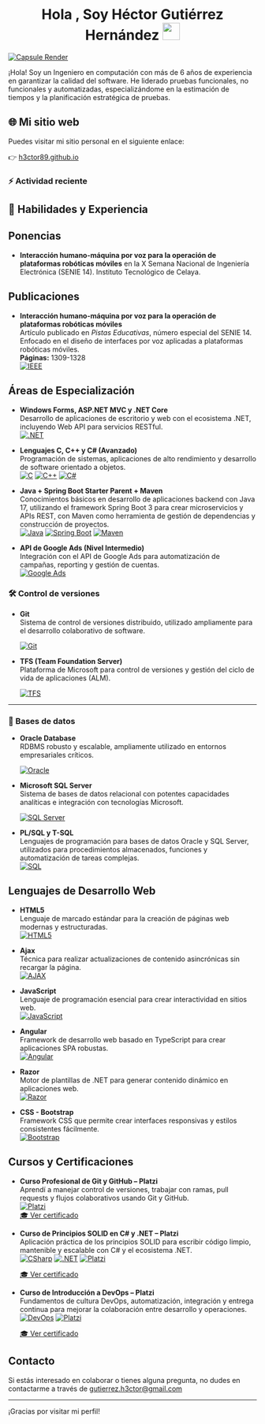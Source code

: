 
<h1 align="center"><b>Hola , Soy Héctor Gutiérrez Hernández  </b><img src="https://media.giphy.com/media/hvRJCLFzcasrR4ia7z/giphy.gif" width="35"></h1>

[![Capsule Render](https://capsule-render.vercel.app/api?type=waving&color=00008B&height=150&section=header&text=Ingeniero%20en%20Computación&fontSize=70&fontColor=ffffff)](https://github.com/DannyDan2016/cypress-automation-demoqa)



¡Hola! Soy un Ingeniero en computación con más de 6 años de experiencia en garantizar la calidad del software. He liderado pruebas funcionales, no funcionales y automatizadas, especializándome en la estimación de tiempos y la planificación estratégica de pruebas.

## 🌐 Mi sitio web

Puedes visitar mi sitio personal en el siguiente enlace:

👉 [h3ctor89.github.io](https://h3ctor89.github.io/)


### :zap: Actividad reciente
<!--RECENT_ACTIVITY:activity-->

<!--RECENT_ACTIVITY:activity--> 


## 💼 Habilidades y Experiencia


## Ponencias

- **Interacción humano-máquina por voz para la operación de plataformas robóticas móviles** en la X Semana Nacional de Ingeniería Electrónica (SENIE 14). Instituto Tecnológico de Celaya.

## Publicaciones

- **Interacción humano-máquina por voz para la operación de plataformas robóticas móviles**  
  Artículo publicado en *Pistas Educativas*, número especial del SENIE 14.  
  Enfocado en el diseño de interfaces por voz aplicadas a plataformas robóticas móviles.  
  **Páginas:** 1309-1328  
  [![IEEE](https://img.shields.io/badge/Publicación-Académica-007396?style=for-the-badge&logo=academia&logoColor=white)](https://pistaseducativas.celaya.tecnm.mx/index.php/pistas/article/viewFile/1475/1261) 

## Áreas de Especialización

- **Windows Forms, ASP.NET MVC y .NET Core**  
  Desarrollo de aplicaciones de escritorio y web con el ecosistema .NET, incluyendo Web API para servicios RESTful.  
  [![.NET](https://img.shields.io/badge/.NET-512BD4?style=for-the-badge&logo=dotnet&logoColor=white)](https://dotnet.microsoft.com/)

- **Lenguajes C, C++ y C# (Avanzado)**  
  Programación de sistemas, aplicaciones de alto rendimiento y desarrollo de software orientado a objetos.  
  [![C](https://img.shields.io/badge/C-A8B9CC?style=for-the-badge&logo=c&logoColor=black)](https://en.wikipedia.org/wiki/C_(programming_language))
  [![C++](https://img.shields.io/badge/C++-00599C?style=for-the-badge&logo=c%2B%2B&logoColor=white)](https://isocpp.org/)
  [![C#](https://img.shields.io/badge/C%23-239120?style=for-the-badge&logo=c-sharp&logoColor=white)](https://learn.microsoft.com/en-us/dotnet/csharp/)


- **Java + Spring Boot Starter Parent + Maven**  
  Conocimientos básicos en desarrollo de aplicaciones backend con Java 17, utilizando el framework Spring Boot 3 para crear microservicios y APIs REST, con Maven como herramienta de gestión de dependencias y construcción de proyectos.  
  [![Java](https://img.shields.io/badge/Java_17-007396?style=for-the-badge&logo=java&logoColor=white)](https://www.oracle.com/java/technologies/javase/jdk17-archive-downloads.html)
  [![Spring Boot](https://img.shields.io/badge/Spring_Boot_3-6DB33F?style=for-the-badge&logo=springboot&logoColor=white)](https://spring.io/projects/spring-boot)
  [![Maven](https://img.shields.io/badge/Maven_3.9.4-C71A36?style=for-the-badge&logo=apachemaven&logoColor=white)](https://maven.apache.org/docs/3.9.4/release-notes.html)


- **API de Google Ads (Nivel Intermedio)**  
  Integración con el API de Google Ads para automatización de campañas, reporting y gestión de cuentas.  
  [![Google Ads](https://img.shields.io/badge/Google_Ads-4285F4?style=for-the-badge&logo=googleads&logoColor=white)](https://developers.google.com/google-ads/api)


### 🛠 Control de versiones

- **Git**  
  Sistema de control de versiones distribuido, utilizado ampliamente para el desarrollo colaborativo de software.

  [![Git](https://img.shields.io/badge/Git-F05032?style=for-the-badge&logo=git&logoColor=white)](https://git-scm.com/)

- **TFS (Team Foundation Server)**  
  Plataforma de Microsoft para control de versiones y gestión del ciclo de vida de aplicaciones (ALM).

  [![TFS](https://img.shields.io/badge/TFS-0078D7?style=for-the-badge&logo=visualstudio&logoColor=white)](https://docs.microsoft.com/en-us/azure/devops/server/)

---

### 🧠 Bases de datos

- **Oracle Database**  
  RDBMS robusto y escalable, ampliamente utilizado en entornos empresariales críticos.

  [![Oracle](https://img.shields.io/badge/Oracle-F80000?style=for-the-badge&logo=oracle&logoColor=white)](https://www.oracle.com/database/)

- **Microsoft SQL Server**  
  Sistema de bases de datos relacional con potentes capacidades analíticas e integración con tecnologías Microsoft.

  [![SQL Server](https://img.shields.io/badge/SQL_Server-CC2927?style=for-the-badge&logo=microsoftsqlserver&logoColor=white)](https://www.microsoft.com/en-us/sql-server)

- **PL/SQL y T-SQL**  
  Lenguajes de programación para bases de datos Oracle y SQL Server, utilizados para procedimientos almacenados, funciones y automatización de tareas complejas.  
  [![SQL](https://img.shields.io/badge/SQL-4479A1?style=for-the-badge&logo=MicrosoftSQLServer&logoColor=white)](https://learn.microsoft.com/en-us/sql/?view=sql-server-ver15)


## Lenguajes de Desarrollo Web

- **HTML5**  
  Lenguaje de marcado estándar para la creación de páginas web modernas y estructuradas.  
  [![HTML5](https://img.shields.io/badge/HTML5-E34F26?style=for-the-badge&logo=html5&logoColor=white)](https://developer.mozilla.org/es/docs/Web/HTML)

- **Ajax**  
  Técnica para realizar actualizaciones de contenido asincrónicas sin recargar la página.  
  [![AJAX](https://img.shields.io/badge/AJAX-0078D7?style=for-the-badge&logo=windows&logoColor=white)](https://developer.mozilla.org/es/docs/Web/Guide/AJAX)

- **JavaScript**  
  Lenguaje de programación esencial para crear interactividad en sitios web.  
  [![JavaScript](https://img.shields.io/badge/JavaScript-F7DF1E?style=for-the-badge&logo=javascript&logoColor=black)](https://developer.mozilla.org/es/docs/Web/JavaScript)

- **Angular**  
  Framework de desarrollo web basado en TypeScript para crear aplicaciones SPA robustas.  
  [![Angular](https://img.shields.io/badge/Angular-DD0031?style=for-the-badge&logo=angular&logoColor=white)](https://angular.io/)

- **Razor**  
  Motor de plantillas de .NET para generar contenido dinámico en aplicaciones web.  
  [![Razor](https://img.shields.io/badge/Razor-512BD4?style=for-the-badge&logo=dotnet&logoColor=white)](https://learn.microsoft.com/en-us/aspnet/core/mvc/views/razor)

- **CSS - Bootstrap**  
  Framework CSS que permite crear interfaces responsivas y estilos consistentes fácilmente.  
  [![Bootstrap](https://img.shields.io/badge/Bootstrap-7952B3?style=for-the-badge&logo=bootstrap&logoColor=white)](https://getbootstrap.com/)


## Cursos y Certificaciones

- **Curso Profesional de Git y GitHub – Platzi**  
  Aprendí a manejar control de versiones, trabajar con ramas, pull requests y flujos colaborativos usando Git y GitHub.  
  [![Platzi](https://img.shields.io/badge/Platzi-98CA3F?style=for-the-badge&logo=platzi&logoColor=white)](https://platzi.com/cursos/git-github/)  
  [🎓 Ver certificado]()

- **Curso de Principios SOLID en C# y .NET – Platzi**  
  Aplicación práctica de los principios SOLID para escribir código limpio, mantenible y escalable con C# y el ecosistema .NET.  
  [![CSharp](https://img.shields.io/badge/C%23-239120?style=for-the-badge&logo=c-sharp&logoColor=white)](https://learn.microsoft.com/en-us/dotnet/csharp/)
  [![.NET](https://img.shields.io/badge/.NET-512BD4?style=for-the-badge&logo=dotnet&logoColor=white)](https://dotnet.microsoft.com/)
  [![Platzi](https://img.shields.io/badge/Platzi-98CA3F?style=for-the-badge&logo=platzi&logoColor=white)](https://platzi.com/cursos/solid-dotnet/)
  <!-- Reemplaza el enlace de abajo por el tuyo si tienes el certificado público -->
  [🎓 Ver certificado](https://platzi.com/p/hector.gutierrez9195/curso/4761-course/diploma/detalle/)

- **Curso de Introducción a DevOps – Platzi**  
  Fundamentos de cultura DevOps, automatización, integración y entrega continua para mejorar la colaboración entre desarrollo y operaciones.  
  [![DevOps](https://img.shields.io/badge/DevOps-0A0A0A?style=for-the-badge&logo=azuredevops&logoColor=white)](https://platzi.com/cursos/devops/)
  [![Platzi](https://img.shields.io/badge/Platzi-98CA3F?style=for-the-badge&logo=platzi&logoColor=white)](https://platzi.com/cursos/devops/)
  <!-- Reemplaza el enlace de abajo por el tuyo si tienes el certificado público -->
  [🎓 Ver certificado](https://platzi.com/p/hector.gutierrez9195/curso/4558-course/diploma/detalle/)


## Contacto
Si estás interesado en colaborar o tienes alguna pregunta, no dudes en contactarme a través de gutierrez.h3ctor@gmail.com

----

¡Gracias por visitar mi perfil! 
